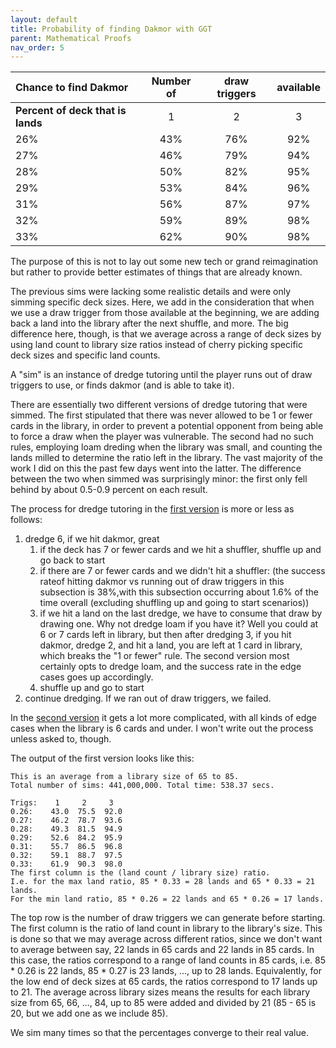 ```yaml
---
layout: default
title: Probability of finding Dakmor with GGT
parent: Mathematical Proofs
nav_order: 5
---
```


| **Chance to find Dakmor**         |Number of| draw triggers | available |
|:----------------------------------|:-------:|:-------------:|:---------:|
| **Percent of deck that is lands** |    1    |       2       |     3     |
| 26%                               |   43%   |      76%      |    92%    |
| 27%                               |   46%   |      79%      |    94%    |
| 28%                               |   50%   |      82%      |    95%    |
| 29%                               |   53%   |      84%      |    96%    |
| 31%                               |   56%   |      87%      |    97%    |
| 32%                               |   59%   |      89%      |    98%    |
| 33%                               |   62%   |      90%      |    98%    |


The purpose of this is not to lay out some new tech or grand reimagination but
rather to provide better estimates of things that are already known.

The previous sims were lacking some realistic details and were only simming
specific deck sizes. Here, we add in the consideration that when we use a draw
trigger from those available at the beginning, we are adding back a land into
the library after the next shuffle, and more. The big difference here, though,
is that we average across a range of deck sizes by using land count to library
size ratios instead of cherry picking specific deck sizes and specific land
counts.

A "sim" is an instance of dredge tutoring until the player runs out of draw
triggers to use, or finds dakmor (and is able to take it).

There are essentially two different versions of dredge tutoring that were
simmed. The first stipulated that there was never allowed to be 1 or fewer cards
in the library, in order to prevent a potential opponent from being able to
force a draw when the player was vulnerable. The second had no such rules,
employing loam dreding when the library was small, and counting the lands milled
to determine the ratio left in the library. The vast majority of the work I did
on this the past few days went into the latter. The difference between the two
when simmed was surprisingly minor: the first only fell behind by about 0.5-0.9
percent on each result.

The process for dredge tutoring in the [first version](https://github.com/TheGitrogServer/thegitrogserver.github.io/blob/main/docs/mathematical-proofs/ggt_normal.py)
is more or less as follows:
1. dredge 6, if we hit dakmor, great
	1. if the deck has 7 or fewer cards and we hit a shuffler, shuffle up and go
	back to start
	2. if there are 7 or fewer cards and we didn't hit a shuffler: (the success
	rateof hitting dakmor vs running out of draw triggers in this subsection is
	38%,with this subsection occurring about 1.6% of the time overall (excluding
	shuffling up and going to start scenarios))
	3. if we hit a land on the last dredge, we have to consume that draw by
	drawing one. Why not dredge loam if you have it? Well you could at 6 or 7
	cards left in library, but then after dredging 3, if you hit dakmor, dredge
	2, and hit a land, you are left at 1 card in library, which breaks the "1 or
	fewer" rule. The second version most certainly opts to dredge loam, and the
	success rate in the edge cases goes up accordingly.
	4. shuffle up and go to start
2. continue dredging. If we ran out of draw triggers, we failed.

In the [second version](https://github.com/TheGitrogServer/thegitrogserver.github.io/blob/main/docs/mathematical-proofs/ggt.py)
it gets a lot more complicated, with all kinds of edge cases when the library is
6 cards and under. I won't write out the process unless asked to, though.

The output of the first version looks like this:
```
This is an average from a library size of 65 to 85.
Total number of sims: 441,000,000. Total time: 538.37 secs.

Trigs:	  1     2     3     
0.26:    43.0  75.5  92.0
0.27:    46.2  78.7  93.6
0.28:    49.3  81.5  94.9
0.29:    52.6  84.2  95.9
0.31:    55.7  86.5  96.8
0.32:    59.1  88.7  97.5
0.33:    61.9  90.3  98.0
The first column is the (land count / library size) ratio.
I.e. for the max land ratio, 85 * 0.33 = 28 lands and 65 * 0.33 = 21 lands.
For the min land ratio, 85 * 0.26 = 22 lands and 65 * 0.26 = 17 lands.
```

The top row is the number of draw triggers we can generate before starting. The
first column is the ratio of land count in library to the library's size. This
is done so that we may average across different ratios, since we don't want to
average between say, 22 lands in 65 cards and 22 lands in 85 cards. In this
case, the ratios correspond to a range of land counts in 85 cards, i.e.
85 * 0.26 is 22 lands, 85 * 0.27 is 23 lands, ..., up to 28 lands. Equivalently,
for the low end of deck sizes at 65 cards, the ratios correspond to 17 lands up
to 21. The average across library sizes means the results for each library size
from 65, 66, ..., 84, up to 85 were added and divided by 21 (85 - 65 is 20, but
we add one as we include 85).

We sim many times so that the percentages converge to their real value.
